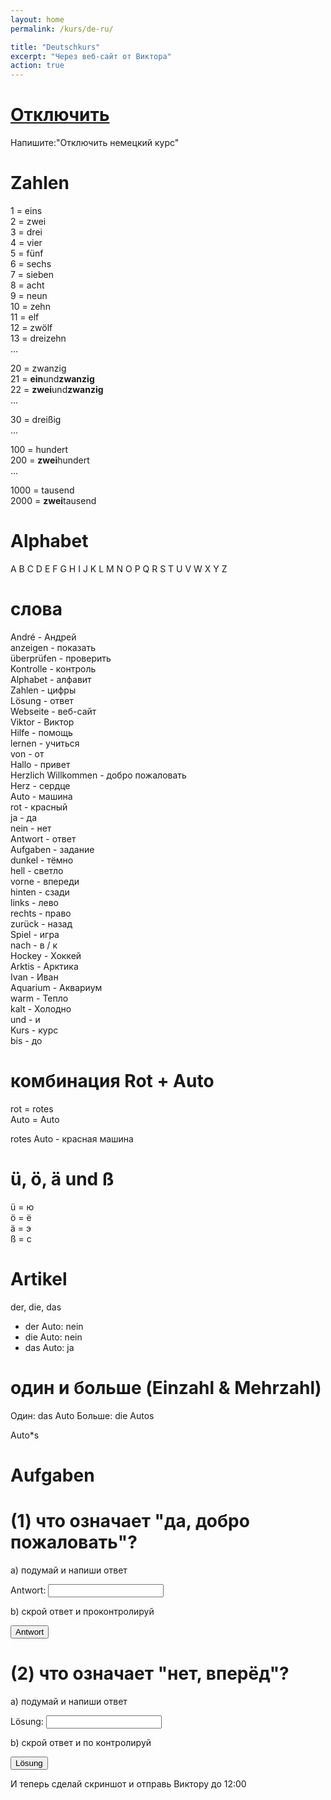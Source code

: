 ```yaml
---
layout: home
permalink: /kurs/de-ru/

title: "Deutschkurs"
excerpt: "Через веб-сайт от Виктора"
action: true
---
```


<script>
	function button1() {
    		alert("Antwort: Ja, Herzlich Willkommen")
    }
    
    function button2() {
    			alert("Lösung: Nein, nach vorne")
    }
</script>


# [Отключить](https://wa.me/message/CXQKM5CWMXR6O1)
Напишите:"Отключить немецкий курс"

# Zahlen

1 = eins\
2 = zwei\
3 = drei\
4 = vier\
5 = fünf\
6 = sechs\
7 = sieben\
8 = acht\
9 = neun\
10 = zehn\
11 = elf\
12 = zwölf\
13 = dreizehn\
...

20 = zwanzig\
21 = **ein**und**zwanzig**\
22 = **zwei**und**zwanzig**\
...

30 = dreißig\
...

100 = hundert\
200 = **zwei**hundert\
...

1000 = tausend\
2000 = **zwei**tausend

# Alphabet 

A B C D E F G H I J K L M N O P Q R S T U V W X Y Z 

# слова

André - Андрей\
anzeigen - показать\
überprüfen - проверить\
Kontrolle - контроль\
Alphabet - алфавит\
Zahlen - цифры\
Lösung - ответ\
Webseite - веб-сайт\
Viktor - Виктор\
Hilfe - помощь\
lernen - учиться\
von - от\
Hallo - привет\
Herzlich Willkommen - добро пожаловать\
Herz - сердце\
Auto - машина\
rot - красный\
ja - да\
nein - нет\
Antwort - ответ\
Aufgaben - задание\
dunkel - тёмно\
hell - светло\
vorne - впереди\
hinten - сзади\
links - лево\
rechts - право\
zurück - назад\
Spiel - игра\
nach - в / к\
Hockey - Хоккей\
Arktis - Арктика\
Ivan - Иван\
Aquarium - Аквариум\
warm - Тепло\
kalt - Холодно\
und - и\
Kurs - курс\
bis - до


# комбинация Rot + Auto

rot = rotes\
Auto = Auto

rotes Auto - красная машина 

# ü, ö, ä und ß
ü = ю\
ö = ё\
ä = э\
ß = с

# Artikel

der, die, das

- der Auto: nein
- die Auto: nein
- das Auto: ja

# один и больше (Einzahl & Mehrzahl)

Один: das Auto
Больше: die Autos

Auto*s


# Aufgaben

# (1) что означает "да, добро пожаловать"?

a) подумай и напиши ответ

Antwort: <input type="text" id="Feld" value="" />

b) скрой ответ и проконтролируй

<input type="button" value="Antwort" onclick="button1();"/> 

# (2) что означает "нет, вперёд"?

a) подумай и напиши ответ

Lösung: <input type="text" id="Feld" value=""/>

b) скрой ответ и по контролируй

<input type="button" value="Lösung" onclick="button2();"/> 

И теперь сделай скриншот и отправь Виктору до 12:00
